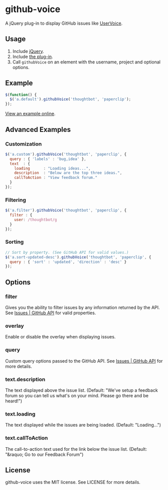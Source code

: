 # github-voice

A jQuery plug-in to display GitHub issues like [UserVoice](http://uservoice.com).

## Usage

1. Include [jQuery](http://jquery.com).
2. Include [the plug-in](https://github.com/tristandunn/github-voice/raw/master/jquery.github-voice.js).
3. Call `githubVoice` on an element with the username, project and optional options.

## Example

~~~ js
$(function() {
  $('a.default').githubVoice('thoughtbot', 'paperclip');
});
~~~

[View an example online](http://tristandunn.com/projects/github-voice/).

## Advanced Examples

### Customization

~~~ js
$('a.custom').githubVoice('thoughtbot', 'paperclip', {
  query : { 'labels' : 'bug,idea' },
  text  : {
    loading      : "Loading ideas...",
    description  : "Below are the top three ideas.",
    callToAction : "View feedback forum."
  }
});
~~~

### Filtering

~~~ js
$('a.filter').githubVoice('thoughtbot', 'paperclip', {
  filter : {
    user: /thoughtbot/g
  }
});
~~~

### Sorting

~~~ js
// Sort by property. (See GitHub API for valid values.)
$('a.sort-updated-desc').githubVoice('thoughtbot', 'paperclip', {
  query : { 'sort' : 'updated', 'direction' : 'desc' }
});
~~~

## Options

### filter

Gives you the ability to filter issues by any information returned by the API. See [Issues | GitHub API](http://developer.github.com/v3/issues/) for valid properties.

### overlay

Enable or disable the overlay when displaying issues.

### query

Custom query options passed to the GitHub API. See [Issues | GitHub API](http://developer.github.com/v3/issues/) for more details.

### text.description

The text displayed above the issue list. (Default: "We've setup a feedback forum so you can tell us what's on your mind. Please go there and be heard!")

### text.loading

The text displayed while the issues are being loaded. (Default: "Loading...")

### text.callToAction

The call-to-action text used for the link below the issue list. (Default: "&#38;raquo; Go to our Feedback Forum")

## License

github-voice uses the MIT license. See LICENSE for more details.
